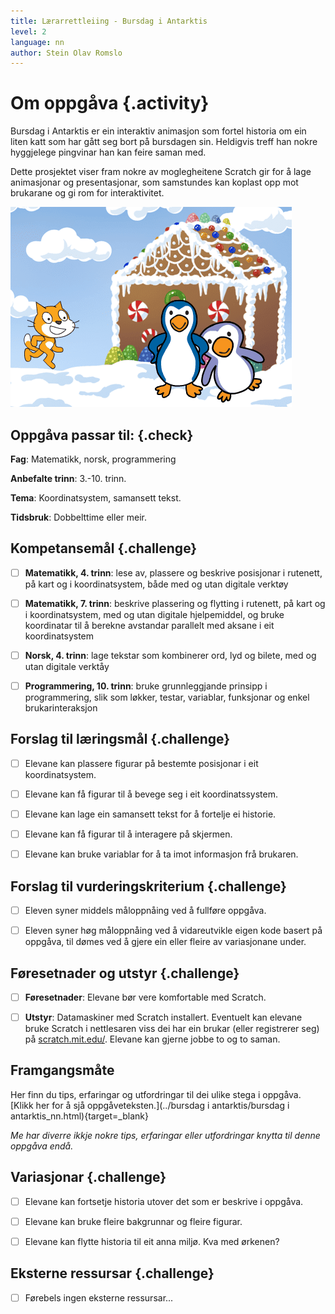 ```yaml
---
title: Lærarrettleiing - Bursdag i Antarktis
level: 2
language: nn
author: Stein Olav Romslo
---
```



# Om oppgåva {.activity}

Bursdag i Antarktis er ein interaktiv animasjon som fortel historia om ein liten
katt som har gått seg bort på bursdagen sin. Heldigvis treff han nokre
hyggjelege pingvinar han kan feire saman med.

Dette prosjektet viser fram nokre av moglegheitene Scratch gir for å lage
animasjonar og presentasjonar, som samstundes kan koplast opp mot brukarane og
gi rom for interaktivitet.

![Bilete av Felix, eit peparkakehus og to pingvinar](bursdag_i_antarktis.png)

## Oppgåva passar til: {.check}

__Fag__: Matematikk, norsk, programmering

__Anbefalte trinn__: 3.-10. trinn.

__Tema__: Koordinatsystem, samansett tekst.

__Tidsbruk__: Dobbelttime eller meir.

## Kompetansemål {.challenge}

- [ ] __Matematikk, 4. trinn__: lese av, plassere og beskrive posisjonar i
  rutenett, på kart og i koordinatsystem, både med og utan digitale verktøy

- [ ] __Matematikk, 7. trinn__: beskrive plassering og flytting i rutenett, på
  kart og i koordinatsystem, med og utan digitale hjelpemiddel, og bruke
  koordinatar til å berekne avstandar parallelt med aksane i eit koordinatsystem

- [ ] __Norsk, 4. trinn__: lage tekstar som kombinerer ord, lyd og bilete, med
  og utan digitale verktåy

- [ ] __Programmering, 10. trinn__: bruke grunnleggjande prinsipp i
  programmering, slik som løkker, testar, variablar, funksjonar og enkel
  brukarinteraksjon

## Forslag til læringsmål {.challenge}

- [ ] Elevane kan plassere figurar på bestemte posisjonar i eit koordinatsystem.

- [ ] Elevane kan få figurar til å bevege seg i eit koordinatssystem.

- [ ] Elevane kan lage ein samansett tekst for å fortelje ei historie.

- [ ] Elevane kan få figurar til å interagere på skjermen.

- [ ] Elevane kan bruke variablar for å ta imot informasjon frå brukaren.

## Forslag til vurderingskriterium {.challenge}

- [ ] Eleven syner middels måloppnåing ved å fullføre oppgåva.

- [ ] Eleven syner høg måloppnåing ved å vidareutvikle eigen kode basert på
  oppgåva, til dømes ved å gjere ein eller fleire av variasjonane under.

## Føresetnader og utstyr {.challenge}

- [ ] __Føresetnader__: Elevane bør vere komfortable med Scratch.

- [ ] __Utstyr__: Datamaskiner med Scratch installert. Eventuelt kan elevane
  bruke Scratch i nettlesaren viss dei har ein brukar (eller registrerer seg) på
  [scratch.mit.edu/](https://scratch.mit.edu/). Elevane kan gjerne jobbe to og
  to saman.

## Framgangsmåte

Her finn du tips, erfaringar og utfordringar til dei ulike stega i oppgåva.
[Klikk her for å sjå oppgåveteksten.](../bursdag i antarktis/bursdag i
antarktis_nn.html){target=_blank}

_Me har diverre ikkje nokre tips, erfaringar eller utfordringar knytta til denne
oppgåva endå._

## Variasjonar {.challenge}

- [ ] Elevane kan fortsetje historia utover det som er beskrive i oppgåva.

- [ ] Elevane kan bruke fleire bakgrunnar og fleire figurar.

- [ ] Elevane kan flytte historia til eit anna miljø. Kva med ørkenen?

## Eksterne ressursar {.challenge}

- [ ] Førebels ingen eksterne ressursar...
